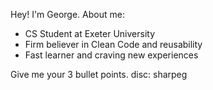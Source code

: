 Hey! I'm George. About me:

* CS Student at Exeter University
* Firm believer in Clean Code and reusability
* Fast learner and craving new experiences

Give me your 3 bullet points. disc: sharpeg
